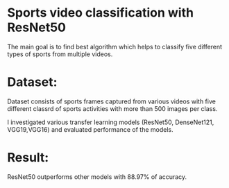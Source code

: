 # Sports video classification with ResNet50
The main goal is to find best algorithm which helps to classify five different types of sports from multiple videos. 
# Dataset: 
Dataset consists of sports frames captured from various videos with five different classrd of sports activities with more than 500
images per class.

I investigated various transfer learning models (ResNet50, DenseNet121, VGG19,VGG16) and evaluated performance of the models. 
# Result:
ResNet50 outperforms other models with 88.97% of accuracy.
